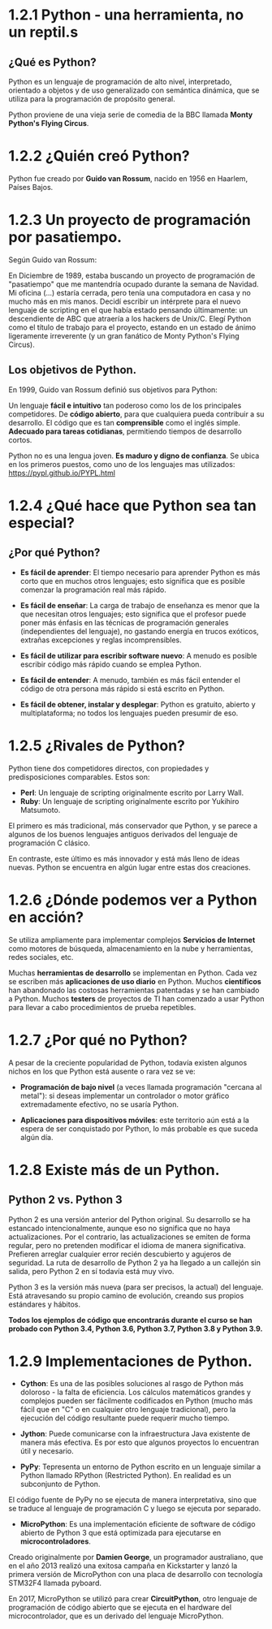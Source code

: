 # 1.2.1 Python - una herramienta, no un reptil.s

## ¿Qué es Python?

Python es un lenguaje de programación de alto nivel, interpretado, orientado a objetos y de uso generalizado con semántica dinámica, que se utiliza para la programación de propósito general.

Python proviene de una vieja serie de comedia de la BBC llamada **Monty Python's Flying Circus**.

# 1.2.2 ¿Quién creó Python?

Python fue creado por **Guido van Rossum**, nacido en 1956 en Haarlem, Países Bajos.

# 1.2.3 Un proyecto de programación por pasatiempo.

Según Guido van Rossum:

En Diciembre de 1989, estaba buscando un proyecto de programación de "pasatiempo" que me mantendría ocupado durante la semana de Navidad. Mi oficina (...) estaría cerrada, pero tenía una computadora en casa y no mucho más en mis manos. Decidí escribir un intérprete para el nuevo lenguaje de scripting en el que había estado pensando últimamente: un descendiente de ABC que atraería a los hackers de Unix/C. Elegí Python como el título de trabajo para el proyecto, estando en un estado de ánimo ligeramente irreverente (y un gran fanático de Monty Python's Flying Circus).

## Los objetivos de Python.

En 1999, Guido van Rossum definió sus objetivos para Python:

Un lenguaje **fácil e intuitivo** tan poderoso como los de los principales competidores.
De **código abierto**, para que cualquiera pueda contribuir a su desarrollo.
El código que es tan **comprensible** como el inglés simple.
**Adecuado para tareas cotidianas**, permitiendo tiempos de desarrollo cortos.

Python no es una lengua joven. **Es maduro y digno de confianza**.
Se ubica en los primeros puestos, como uno de los lenguajes mas utilizados: https://pypl.github.io/PYPL.html

# 1.2.4 ¿Qué hace que Python sea tan especial?

## ¿Por qué Python?

- **Es fácil de aprender**: El tiempo necesario para aprender Python es más corto que en muchos otros lenguajes; esto significa que es posible comenzar la programación real más rápido.

- **Es fácil de enseñar**: La carga de trabajo de enseñanza es menor que la que necesitan otros lenguajes; esto significa que el profesor puede poner más énfasis en las técnicas de programación generales (independientes del lenguaje), no gastando energía en trucos exóticos, extrañas excepciones y reglas incomprensibles.

- **Es fácil de utilizar para escribir software nuevo**: A menudo es posible escribir código más rápido cuando se emplea Python.

- **Es fácil de entender**: A menudo, también es más fácil entender el código de otra persona más rápido si está escrito en Python.

- **Es fácil de obtener, instalar y desplegar**: Python es gratuito, abierto y multiplataforma; no todos los lenguajes pueden presumir de eso.

# 1.2.5 ¿Rivales de Python?

Python tiene dos competidores directos, con propiedades y predisposiciones comparables. Estos son:

- **Perl**: Un lenguaje de scripting originalmente escrito por Larry Wall.
- **Ruby**: Un lenguaje de scripting originalmente escrito por Yukihiro Matsumoto.

El primero es más tradicional, más conservador que Python, y se parece a algunos de los buenos lenguajes antiguos derivados del lenguaje de programación C clásico.

En contraste, este último es más innovador y está más lleno de ideas nuevas. Python se encuentra en algún lugar entre estas dos creaciones.

# 1.2.6 ¿Dónde podemos ver a Python en acción?

Se utiliza ampliamente para implementar complejos **Servicios de Internet** como motores de búsqueda, almacenamiento en la nube y herramientas, redes sociales, etc.

Muchas **herramientas de desarrollo** se implementan en Python. Cada vez se escriben más **aplicaciones de uso diario** en Python. Muchos **científicos** han abandonado las costosas herramientas patentadas y se han cambiado a Python. Muchos **testers** de proyectos de TI han comenzado a usar Python para llevar a cabo procedimientos de prueba repetibles.

# 1.2.7 ¿Por qué no Python?

A pesar de la creciente popularidad de Python, todavía existen algunos nichos en los que Python está ausente o rara vez se ve:

- **Programación de bajo nivel** (a veces llamada programación "cercana al metal"): si deseas implementar un controlador o motor gráfico extremadamente efectivo, no se usaría Python.

- **Aplicaciones para dispositivos móviles**: este territorio aún está a la espera de ser conquistado por Python, lo más probable es que suceda algún día.

# 1.2.8 Existe más de un Python.

## Python 2 vs. Python 3

Python 2 es una versión anterior del Python original. Su desarrollo se ha estancado intencionalmente, aunque eso no significa que no haya actualizaciones. Por el contrario, las actualizaciones se emiten de forma regular, pero no pretenden modificar el idioma de manera significativa. Prefieren arreglar cualquier error recién descubierto y agujeros de seguridad. La ruta de desarrollo de Python 2 ya ha llegado a un callejón sin salida, pero Python 2 en sí todavía está muy vivo.

Python 3 es la versión más nueva (para ser precisos, la actual) del lenguaje. Está atravesando su propio camino de evolución, creando sus propios estándares y hábitos.

**Todos los ejemplos de código que encontrarás durante el curso se han probado con Python 3.4, Python 3.6, Python 3.7, Python 3.8 y Python 3.9.**

# 1.2.9 Implementaciones de Python.

- **Cython**: Es una de las posibles soluciones al rasgo de Python más doloroso - la falta de eficiencia. Los cálculos matemáticos grandes y complejos pueden ser fácilmente codificados en Python (mucho más fácil que en "C" o en cualquier otro lenguaje tradicional), pero la ejecución del código resultante puede requerir mucho tiempo.

- **Jython**: Puede comunicarse con la infraestructura Java existente de manera más efectiva. Es por esto que algunos proyectos lo encuentran útil y necesario.

- **PyPy**: Tepresenta un entorno de Python escrito en un lenguaje similar a Python llamado RPython (Restricted Python). En realidad es un subconjunto de Python.

El código fuente de PyPy no se ejecuta de manera interpretativa, sino que se traduce al lenguaje de programación C y luego se ejecuta por separado.

- **MicroPython**: Es una implementación eficiente de software de código abierto de Python 3 que está optimizada para ejecutarse en **microcontroladores**.

Creado originalmente por **Damien George**, un programador australiano, que en el año 2013 realizó una exitosa campaña en Kickstarter y lanzó la primera versión de MicroPython con una placa de desarrollo con tecnología STM32F4 llamada pyboard.

En 2017, MicroPython se utilizó para crear **CircuitPython**, otro lenguaje de programación de código abierto que se ejecuta en el hardware del microcontrolador, que es un derivado del lenguaje MicroPython.
